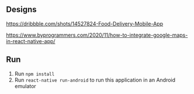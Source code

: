 ## Designs

https://dribbble.com/shots/14527824-Food-Delivery-Mobile-App

https://www.byprogrammers.com/2020/11/how-to-integrate-google-maps-in-react-native-app/

## Run

1. Run `npm install`
2. Run `react-native run-android` to run this application in an Android emulator